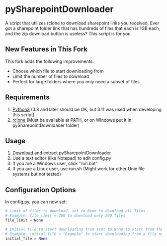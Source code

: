# pySharepointDownloader

A script that utilizes rclone to download sharepoint links you received. Ever got a sharepoint folder link that has hundreds of files that each is 1GB each, and the zip download button is useless? This script is for you.

## New Features in This Fork

This fork adds the following improvements:
- Choose which file to start downloading from
- Limit the number of files to download
- Perfect for large folders where you only need a subset of files

## Requirements
1. [Python3](https://www.python.org/downloads/) (3.8 and later should be OK, but 3.11 was used when developing this script)
2. [rclone](https://rclone.org/) (Must be available at PATH, or on Windows put it in pySharepointDownloader folder)

## Usage
1. [Download](https://github.com/M4lho/pySharepointDownloader/archive/refs/heads/main.zip) and extract pySharepointDownloader
2. Use a text editor (like Notepad) to edit config.py
3. If you are a Windows user, click "run.bat"
4. If you are a Linux user, use run.sh (Might work for other Unix file systems but not tested)

## Configuration Options

In config.py, you can now set:

```python
# Limit of files to download, set to None to download all files
# Example: file_limit = 200 to download only 200 files
file_limit = None

# Initial file to start downloading from (set to None to start from the beginning)
# Example: initial_file = "Example" to start downloading from a file named "Example"
initial_file = None